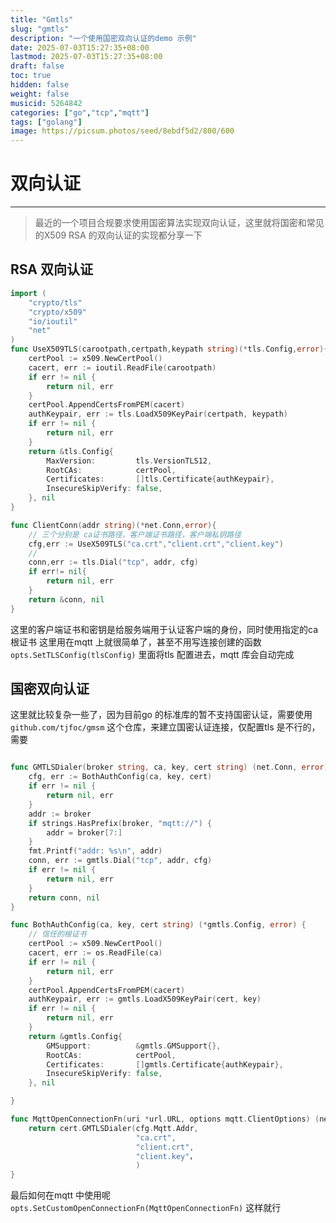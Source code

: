```yaml
---
title: "Gmtls"
slug: "gmtls"
description: "一个使用国密双向认证的demo 示例"
date: 2025-07-03T15:27:35+08:00
lastmod: 2025-07-03T15:27:35+08:00
draft: false
toc: true
hidden: false
weight: false
musicid: 5264842
categories: ["go","tcp","mqtt"]
tags: ["golang"]
image: https://picsum.photos/seed/8ebdf5d2/800/600
---
```


# 双向认证
-----
> 最近的一个项目合规要求使用国密算法实现双向认证，这里就将国密和常见的X509 RSA 的双向认证的实现都分享一下

## RSA 双向认证

```go
import (
    "crypto/tls"
    "crypto/x509"
    "io/ioutil"
    "net"
)
func UseX509TLS(carootpath,certpath,keypath string)(*tls.Config,error){
    certPool := x509.NewCertPool()
    cacert, err := ioutil.ReadFile(carootpath)
    if err != nil {
        return nil, err
    }
    certPool.AppendCertsFromPEM(cacert)
    authKeypair, err := tls.LoadX509KeyPair(certpath, keypath)
    if err != nil {
        return nil, err
    }
    return &tls.Config{
        MaxVersion:         tls.VersionTLS12,
        RootCAs:            certPool,
        Certificates:       []tls.Certificate{authKeypair},
        InsecureSkipVerify: false,
    }, nil
}

func ClientConn(addr string)(*net.Conn,error){
    // 三个分别是 ca证书路径，客户端证书路径，客户端私钥路径
    cfg,err := UseX509TLS("ca.crt","client.crt","client.key")
    //
    conn,err := tls.Dial("tcp", addr, cfg)
    if err!= nil{
        return nil, err
    }
    return &conn, nil
}

```
这里的客户端证书和密钥是给服务端用于认证客户端的身份，同时使用指定的ca 根证书
这里用在mqtt 上就很简单了，甚至不用写连接创建的函数`opts.SetTLSConfig(tlsConfig)` 里面将tls 配置进去，mqtt 库会自动完成
## 国密双向认证
这里就比较复杂一些了，因为目前go 的标准库的暂不支持国密认证，需要使用`github.com/tjfoc/gmsm` 这个仓库，来建立国密认证连接，仅配置tls 是不行的，需要

```go

func GMTLSDialer(broker string, ca, key, cert string) (net.Conn, error) {
	cfg, err := BothAuthConfig(ca, key, cert)
	if err != nil {
		return nil, err
	}
	addr := broker
	if strings.HasPrefix(broker, "mqtt://") {
		addr = broker[7:]
	}
	fmt.Printf("addr: %s\n", addr)
	conn, err := gmtls.Dial("tcp", addr, cfg)
	if err != nil {
		return nil, err
	}
	return conn, nil
}

func BothAuthConfig(ca, key, cert string) (*gmtls.Config, error) {
	// 信任的根证书
	certPool := x509.NewCertPool()
	cacert, err := os.ReadFile(ca)
	if err != nil {
		return nil, err
	}
	certPool.AppendCertsFromPEM(cacert)
	authKeypair, err := gmtls.LoadX509KeyPair(cert, key)
	if err != nil {
		return nil, err
	}
	return &gmtls.Config{
		GMSupport:          &gmtls.GMSupport{},
		RootCAs:            certPool,
		Certificates:       []gmtls.Certificate{authKeypair},
		InsecureSkipVerify: false,
	}, nil

}

func MqttOpenConnectionFn(uri *url.URL, options mqtt.ClientOptions) (net.Conn, error) {
	return cert.GMTLSDialer(cfg.Mqtt.Addr, 
                            "ca.crt",
                            "client.crt",
                            "client.key"，
                            )
}
```
最后如何在mqtt 中使用呢`opts.SetCustomOpenConnectionFn(MqttOpenConnectionFn)` 这样就行